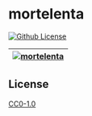 # mortelenta

[![Github License](https://img.shields.io/github/license/setetres/mortelenta.svg?v=11)](https://github.com/setetres/mortelenta/blob/master/LICENSE)

| [![mortelenta](https://setetres.s3.amazonaws.com/setetres.st/img/share-mortelenta.png?v=2&raw=true)](http://mortelenta.org) |
| --------------------------------------------------------------------------------------------------------------------------- |

## License

[CC0-1.0]

[http://mortelenta.org]: http://mortelenta.org
[cc0-1.0]: http://creativecommons.org/licenses/cc0/1.0
